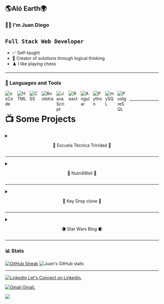 ## 🌎Aló Earth🌍
### 🙋🏻 I'm Juan Diego

****`Full Stack Web Developer`****
-
- ✅ Self-taught
- 🧠 Creator of solutions through logical thinking
- ♟️ I like playing chess

---
### 🧰 Languages and Tools

<img align="left" alt="vsCode" width="30px" style="padding-right:10px;" src="https://chris-ayers.com/assets/images/vscode-logo.png" />
<img align="left" alt="HTML" width="30px" style="padding-right:10px;" src="https://cdn.iconscout.com/icon/premium/png-256-thumb/html-2752158-2284975.png" />
<img align="left" alt="CSS" width="30px" style="padding-right:10px;" src="https://cdn.iconscout.com/icon/free/png-256/free-css-alt-3521367-2944811.png?f=webp" />
<img align="left" alt="Bootstrap" width="38px" height="34px" style="padding-right:10px;" src="https://getbootstrap.com/docs/5.3/assets/brand/bootstrap-logo-shadow.png" />
<img align="left" alt="JavaScript" width="30px" style="padding-right:10px;" src="https://cdn.jsdelivr.net/gh/devicons/devicon/icons/javascript/javascript-plain.svg" />
<img align="left" alt="React" width="30px" style="padding-right:10px;" src="https://dabeng.github.io/img/reactjs.png" />
<img align="left" alt="Angular" width="30px" style="padding-right:10px;" src="https://upload.wikimedia.org/wikipedia/commons/thumb/4/4e/Angularjsoldicon.png/250px-Angularjsoldicon.png" />
<img align="left" alt="Python" width="30px" style="padding-right:10px;" src="https://static-00.iconduck.com/assets.00/python-icon-512x509-pb65l7gl.png" />
<!---<img align="left" alt="Git" width="30px" style="padding-right:10px;" src="https://cdn.jsdelivr.net/gh/devicons/devicon/icons/git/git-original.svg" />
<!---<img align="left" alt="GitHub" width="30px" style="padding-right:10px;" src="https://cdn-icons-png.flaticon.com/512/25/25231.png" />
<!---<img align="left" alt="GitLab" width="30px" style="padding-right:10px;" src="https://gitlab.com/gitlab-org/gitlab-vscode-extension/-/raw/ef3c16e228e51f522b1af0d19b6284b309c4f601/src/assets/logo.png" />
<!--- <img align="left" alt="Bash" width="30px" style="padding-right:10px;" src="https://cdn.jsdelivr.net/gh/devicons/devicon/icons/bash/bash-original.svg" />
<!---<img align="left" alt="NodeJS" width="30px" style="padding-right:10px;" src="https://cdn.jsdelivr.net/gh/devicons/devicon/icons/nodejs/nodejs-original.svg" />
<!--- <img align="left" alt="npm" width="30px" style="padding-right:10px;" src="https://upload.wikimedia.org/wikipedia/commons/thumb/d/db/Npm-logo.svg/250px-Npm-logo.svg.png" /> -->
<img align="left" alt="mySQL" width="30px" style="padding-right:10px;" src="https://leadsbridge.com/wp-content/themes/leadsbridge/img/integration-lg-logos/logo396.png" />
<img align="left" alt="PostgreSQL" width="30px" style="padding-right:10px;" src="https://upload.wikimedia.org/wikipedia/commons/thumb/2/29/Postgresql_elephant.svg/200px-Postgresql_elephant.svg.png" />
<br />

---
# 📺 Some Projects
<details>
<summary>
<p align="center">
📘 Escuela Técnica Trinidad 📘
</summary>
<br>
<p align="center">
   <img width="40%" src="./images/utu-web.png" />
   <img width="40%" src="./images/utu-web-b.png" />
   <img width="40%" src="./images/utu-web-c.png" />
   <img width="40%" src="./images/utu-web-d.png" />
</p>
</details>

---
<details>
<summary>
<p align="center">
🍃 Nutri4Well 🍃
</summary>
<br>
<p align="center">
   <img width="40%" src="./images/Nutri4Well.png" />
   <img width="40%" src="./images/Nutri4Well-b.png" />
   <img width="40%" src="./images/Nutri4Well-c.png" />
   <img width="40%" src="./images/Nutri4Well-d.png" />
</p>
</details>

---
<details>
<summary>
<p align="center">
🔫 Key Drop clone 🔫
</summary>
<br>
<p align="center">
   <img width="40%" src="./images/key-drop.png" />
   <img width="40%" src="./images/key-drop-b.png" />
</p>
</details>

---
<details>
<summary>
<p align="center">
🌘 Star Wars Blog 🌒
</summary>
<br>
<p align="center">
   <img width="40%" height="200px" src="./images/star-wars-blog.png" />
   <img width="40%" height="200px" src="./images/star-wars-blog-b.png" />
</p>
</details>

---
### 📊 Stats

[![GitHub Streak](https://github-readme-streak-stats.herokuapp.com?user=Juan-Diego-E&theme=ayu-mirage&hide_border=true&card_width=400)](https://git.io/streak-stats)
![Juan's GitHub stats](https://github-readme-stats.vercel.app/api?username=juan-diego-e&show_icons=true&theme=ayu-mirage&hide_border=true&card_width=300)

---
<p align="left">
   <a href="https://www.linkedin.com/in/juan-diego-elissalde-gudef%C3%ADn-4248422b8/">
      <img alt="Linkedin" title="Linkedin" src="https://cdn-icons-png.flaticon.com/256/174/174857.png" width="28px"/>
   </a>
   <a href="https://www.linkedin.com/in/juan-diego-elissalde-gudef%C3%ADn-4248422b8/">
      Let's Connect on Linkedin.
   </a>
</p>
<p align="left">
   <a href="https://www.linkedin.com/in/juan-diego-elissalde-gudef%C3%ADn-4248422b8/">
      <img alt="Gmail" title="Gmail" src="https://seeklogo.com/images/G/gmail-new-2020-logo-32DBE11BB4-seeklogo.com.png" width="28px"/>
   </a>
   <a href="https://www.linkedin.com/in/juan-diego-elissalde-gudef%C3%ADn-4248422b8/">
      Gmail.
   </a>
</p>

[![](https://visitcount.itsvg.in/api?id=Juan-Diego-E&label=Profile%20Views&pretty=true)](https://visitcount.itsvg.in)

